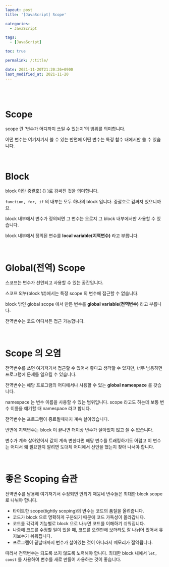 ```yaml
---
layout: post
title: '[JavaScript] Scope'

categories:
  - JavaScript

tags:
  - [JavaScript]

toc: true

permalink: /:title/

date: 2021-11-20T21:20:26+0900
last_modified_at: 2021-11-20
---
```


<br>
<br>

# Scope

scope 란 '변수가 어디까지 쓰일 수 있는지'의 범위를 의미합니다.

어떤 변수는 여기저기서 쓸 수 있는 반면에 어떤 변수는 특정 함수 내에서만 쓸 수 있습니다.

<br>

# Block

block 이란 중괄호( {} )로 감싸진 것을 의미합니다.

`function, for, if` 의 내부는 모두 하나의 block 입니다. 중괄호로 감싸져 있으니까요.

block 내부에서 변수가 정의되면 그 변수는 오로지 그 block 내부에서만 사용할 수 있습니다.

block 내부에서 정의된 변수를 **local variable(지역변수)** 라고 부릅니다.

<br>

# Global(전역) Scope

스코프는 변수가 선언되고 사용할 수 있는 공간입니다.

스코프 외부(block 밖)에서는 특정 scope 의 변수에 접근할 수 없습니다.

block 밖인 global scope 에서 만든 변수를 **global variable(전역변수)** 라고 부릅니다.

전역변수는 코드 어디서든 접근 가능합니다.

<br>

# Scope 의 오염

전역변수를 쓰면 여기저기서 접근할 수 있어서 좋다고 생각할 수 있지만, 너무 남용하면 프로그램에 문제를 일으킬 수 있습니다.

전역변수는 해당 프로그램의 어디에서나 사용할 수 있는 **global namespace** 를 갖습니다.

namespace 는 변수 이름을 사용할 수 있는 범위입니다. scope 라고도 하는데 보통 변수 이름을 얘기할 때 namespace 라고 합니다.

전역변수는 프로그램이 종료될때까지 계속 살아있습니다.

반면에 지역변수는 block 이 끝나면 더이상 변수가 살아있지 않고 쓸 수 없습니다.

변수가 계속 살아있어서 값이 계속 변한다면 해당 변수를 트래킹하기도 어렵고 이 변수는 어디서 왜 필요한지 알려면 도대체 어디에서 선언을 했는지 찾아 나서야 합니다.

<br>

# 좋은 Scoping 습관

전역변수를 남용해 여기저기서 수정되면 안되기 때뭉네 변수들은 최대한 block scope 로 나눠야 합니다.

- 타이트한 scope(tightly scoping)의 변수는 코드의 품질을 올려줍니다.
- 코드가 block 으로 명확하게 구분되기 때문에 코드 가독성이 올라갑니다.
- 코드를 각각의 기능별로 block 으로 나누면 코드를 이해하기 쉬워집니다.
- 나중에 코드를 수정할 일이 있을 때, 코드를 오랜만에 보더라도 잘 나뉘어 있어서 유지보수가 쉬워집니다.
- 프로그램이 끝날때까지 변수가 살아있는 것이 아니라서 메모리가 절약됩니다.

따라서 전역변수는 되도록 쓰지 않도록 노력해야 합니다. 최대한 block 내에서 `let, const` 를 사용하여 변수를 새로 만들어 사용하는 것이 좋습니다.
